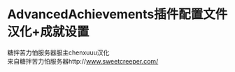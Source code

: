 # AdvancedAchievements插件配置文件汉化+成就设置
糖拌苦力怕服务器服主chenxuuu汉化<br>
来自糖拌苦力怕服务器http://www.sweetcreeper.com/
